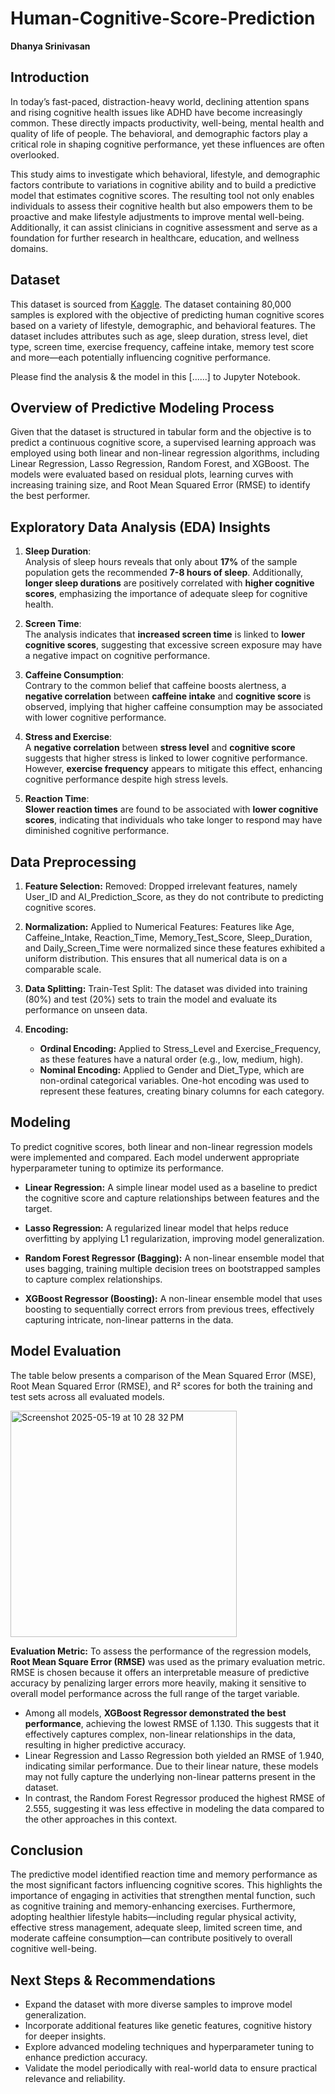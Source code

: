 # Human-Cognitive-Score-Prediction

**Dhanya Srinivasan**

## Introduction
In today’s fast-paced, distraction-heavy world, declining attention spans and rising cognitive health issues like ADHD have become increasingly common. These directly impacts productivity, well-being, mental health and quality of life of people. The behavioral, and demographic factors play a critical role in shaping cognitive performance, yet these influences are often overlooked. 

This study aims to investigate which behavioral, lifestyle, and demographic factors contribute to variations in cognitive ability and to build a predictive model that estimates cognitive scores. The resulting tool not only enables individuals to assess their cognitive health but also empowers them to be proactive and make lifestyle adjustments to improve mental well-being. Additionally, it can assist clinicians in cognitive assessment and serve as a foundation for further research in healthcare, education, and wellness domains.

## Dataset
This dataset is sourced from [Kaggle](https://www.kaggle.com/datasets/samxsam/human-cognitive-performance-analysis/data). The dataset containing 80,000 samples is explored with the objective of predicting human cognitive scores based on a variety of lifestyle, demographic, and behavioral features. The dataset includes attributes such as age, sleep duration, stress level, diet type, screen time, exercise frequency, caffeine intake, memory test score and more—each potentially influencing cognitive performance. 

Please find the analysis & the model in this [......] to Jupyter Notebook.

## Overview of Predictive Modeling Process
Given that the dataset is structured in tabular form and the objective is to predict a continuous cognitive score, a supervised learning approach was employed using both linear and non-linear regression algorithms, including Linear Regression, Lasso Regression, Random Forest, and XGBoost. The models were evaluated based on residual plots, learning curves with increasing training size, and Root Mean Squared Error (RMSE) to identify the best performer.

##  Exploratory Data Analysis (EDA) Insights
1. **Sleep Duration**:  
   Analysis of sleep hours reveals that only about **17%** of the sample population gets the recommended **7-8 hours of sleep**. Additionally, **longer sleep durations** are positively correlated with **higher cognitive scores**, emphasizing the importance of adequate sleep for cognitive health.

2. **Screen Time**:  
   The analysis indicates that **increased screen time** is linked to **lower cognitive scores**, suggesting that excessive screen exposure may have a negative impact on cognitive performance.

3. **Caffeine Consumption**:  
   Contrary to the common belief that caffeine boosts alertness, a **negative correlation** between **caffeine intake** and **cognitive score** is observed, implying that higher caffeine consumption may be associated with lower cognitive performance.

4. **Stress and Exercise**:  
   A **negative correlation** between **stress level** and **cognitive score** suggests that higher stress is linked to lower cognitive performance. However, **exercise frequency** appears to mitigate this effect, enhancing cognitive performance despite high stress levels.

5. **Reaction Time**:  
   **Slower reaction times** are found to be associated with **lower cognitive scores**, indicating that individuals who take longer to respond may have diminished cognitive performance.
   

## Data Preprocessing

1. **Feature Selection:**
Removed: Dropped irrelevant features, namely User_ID and AI_Prediction_Score, as they do not contribute to predicting cognitive scores.

2. **Normalization:**
Applied to Numerical Features: Features like Age, Caffeine_Intake, Reaction_Time, Memory_Test_Score, Sleep_Duration, and Daily_Screen_Time were normalized since these features exhibited a uniform distribution. This ensures that all numerical data is on a comparable scale.

3. **Data Splitting:**
Train-Test Split: The dataset was divided into training (80%) and test (20%) sets to train the model and evaluate its performance on unseen data.

4. **Encoding:**
      - **Ordinal Encoding:** Applied to Stress_Level and Exercise_Frequency, as these features have a natural order (e.g., low, medium, high).
      - **Nominal Encoding:** Applied to Gender and Diet_Type, which are non-ordinal categorical variables. One-hot encoding was used to represent these features, creating binary columns for each category.




## Modeling
To predict cognitive scores, both linear and non-linear regression models were implemented and compared. Each model underwent appropriate hyperparameter tuning to optimize its performance.

- **Linear Regression:** A simple linear model used as a baseline to predict the cognitive score and capture relationships between features and the target.

- **Lasso Regression:** A regularized linear model that helps reduce overfitting by applying L1 regularization, improving model generalization.

- **Random Forest Regressor (Bagging):** A non-linear ensemble model that uses bagging, training multiple decision trees on bootstrapped samples to capture complex relationships.

- **XGBoost Regressor (Boosting):** A non-linear ensemble model that uses boosting to sequentially correct errors from previous trees, effectively capturing intricate, non-linear patterns in the data.

## Model Evaluation
The table below presents a comparison of the Mean Squared Error (MSE), Root Mean Squared Error (RMSE), and R² scores for both the training and test sets across all evaluated models.

<img width="362" alt="Screenshot 2025-05-19 at 10 28 32 PM" src="https://github.com/user-attachments/assets/fc15cab2-dc68-4833-b346-508ab479c859" />

   **Evaluation Metric:** To assess the performance of the regression models, **Root Mean Square Error (RMSE)** was used as the primary evaluation metric. RMSE is chosen because it offers an interpretable measure of predictive accuracy by penalizing larger errors more heavily, making it sensitive to overall model performance across the full range of the target variable.
- Among all models, **XGBoost Regressor demonstrated the best performance**, achieving the lowest RMSE of 1.130. This suggests that it effectively captures complex, non-linear relationships in the data, resulting in higher predictive accuracy.
- Linear Regression and Lasso Regression both yielded an RMSE of 1.940, indicating similar performance. Due to their linear nature, these models may not fully capture the underlying non-linear patterns present in the dataset.
- In contrast, the Random Forest Regressor produced the highest RMSE of 2.555, suggesting it was less effective in modeling the data compared to the other approaches in this context.

## Conclusion
The predictive model identified reaction time and memory performance as the most significant factors influencing cognitive scores. This highlights the importance of engaging in activities that strengthen mental function, such as cognitive training and memory-enhancing exercises. Furthermore, adopting healthier lifestyle habits—including regular physical activity, effective stress management, adequate sleep, limited screen time, and moderate caffeine consumption—can contribute positively to overall cognitive well-being.

## Next Steps & Recommendations
- Expand the dataset with more diverse samples to improve model generalization.
- Incorporate additional features like genetic features, cognitive history for deeper insights.
- Explore advanced modeling techniques and hyperparameter tuning to enhance prediction accuracy.
- Validate the model periodically with real-world data to ensure practical relevance and reliability.







